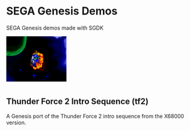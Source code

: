 # SEGA Genesis Demos

SEGA Genesis demos made with SGDK

<img src="tf2/images/Scene_1_Genesis.png" width="160">

## Thunder Force 2 Intro Sequence (tf2)

<!--
<img align="left" src="tf2/images/Scene_1_Genesis.png" width="160" class="padding">
-->

A Genesis port of the Thunder Force 2 intro sequence from the X68000 version.

<!-- CSS -->

<style>
.padding{
	padding: 0px 10px 0px 0px;
}
</style>
